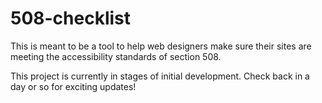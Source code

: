 # 508-checklist
This is meant to be a tool to help web designers make sure their sites are meeting the accessibility standards of section 508.

This project is currently in stages of initial development. Check back in a day or so for exciting updates!
